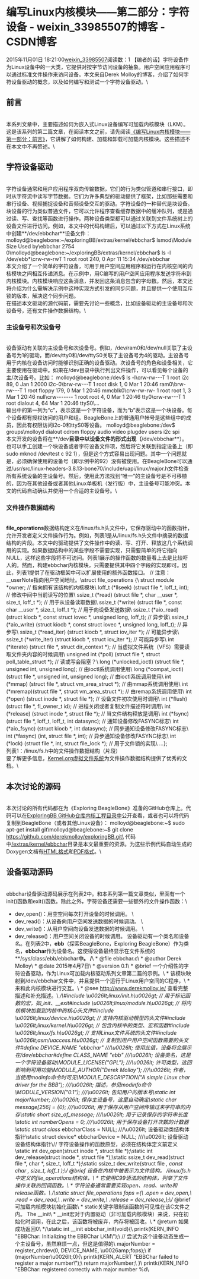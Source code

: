# 编写Linux内核模块——第二部分：字符设备 - weixin_33985507的博客 - CSDN博客
2015年11月01日 18:21:00[weixin_33985507](https://me.csdn.net/weixin_33985507)阅读数：1
【编者的话】字符设备作为Linux设备中的一大类，它提供对按字节访问设备的抽象。用户空间应用程序可以通过标准文件操作来访问设备。本文来自Derek Molloy的博客，介绍了如何字符设备驱动的概念，以及如何编写和测试一个字符设备驱动。\
## 前言
\
本系列文章中，主要描述如何为嵌入式Linux设备编写可加载内核模块（LKM）。这是该系列的第二篇文章，在阅读本文之前，请先阅读[《编写Linux内核模块——第一部分：前言》](%5C)，它讲解了如何构建、加载和卸载可加载内核模块。这些描述不在本文中不再赘述。\
## 字符设备驱动
\
字符设备通常和用户应用程序双向传输数据，它们的行为类似管道和串行接口，即时从字符流中读写字节数据。它们为许多典型的驱动提供了框架，比如那些需要和串行设备、视频捕捉设备和音频设备交互的驱动。字符设备的一种替代是块设备。块设备的行为类似普通文件，它可以允许程序查看缓存数据中的缓冲队列，或是通过读、写、查找等函数进行操作。两种设备类型都可以通过关联到文件系统树上的设备文件进行访问。例如，本文中的代码构建后，可以通过以下方式在Linux系统中创建**/dev/ebbchar**设备文件：
molloyd@beaglebone:~/exploringBB/extras/kernel/ebbchar$ lsmod\Module                  Size  Used by\ebbchar                 2754  0\molloyd@beaglebone:~/exploringBB/extras/kernel/ebbchar$ ls -l /dev/ebb*\crw-rw-rwT 1 root root 240, 0 Apr 11 15:34 /dev/ebbchar\
本文介绍了一个简单的字符设备，可用于用户空间应用程序和运行在内核空间的内核模块之间相互传递消息。在示例中，用C编写的用户空间应用程序发送字符串到内核模块。内核模块响应这条消息，并发回这条消息包含的字母数。然后，本文还将介绍为什么需解决示例中这种实现方式引发的同步问题，并且提供一个使用互斥锁的版本，解决这个同步问题。\
在描述本文驱动的源代码前，需要先讨论一些概念，比如设备驱动的主设备号和次设备号，还有文件操作数据结构。\
### 主设备号和次设备号
\
设备驱动有关联的主设备号和次设备号。例如，/dev/ram0和/dev/null关联了主设备号为1的驱动，而/dev/tty0和/dev/ttyS0关联了主设备号为4的驱动。主设备号用于内核在设备访问时能够识别正确的设备驱动。次设备号的角色和设备相关，它主要使用在驱动中。如果在/dev目录中执行列出文件操作，可以看见每个设备的主/次设备号。比如：
molloyd@beaglebone:/dev$ ls -l\crw-rw---T 1 root i2c      89,   0 Jan  1  2000 i2c-0\brw-rw---T 1 root disk      1,   0 Mar  1 20:46 ram0\brw-rw---T 1 root floppy  179,   0 Mar  1 20:46 mmcblk0\crw-rw-rw- 1 root root      1,   3 Mar  1 20:46 null\crw------- 1 root root      4,   0 Mar  1 20:46 tty0\crw-rw---T 1 root dialout   4,  64 Mar  1 20:46 ttyS0\…\
输出中的第一列为“c”，表示这是一个字符设备，而为“b”表示这是一个块设备。每个设备都有授权访问的用户和组。BeagleBone上的普通用户帐号是这些组中的成员，因此有权限访问i2c-0和ttyS0等设备。
molloyd@beaglebone:/dev$ groups\molloyd dialout cdrom floppy audio video plugdev users i2c spi\
本文开发的设备将在**/dev**目录中以设备文件的形式出现（**/dev/ebbchar**）。\
也可以手工创建一个块设备或者字符设备文件项，然后将它关联到指定设备上（即sudo mknod /dev/test c 92 1），但是这个方式容易出现问题。其中一个问题就是，必须确保使用的设备号（即示例中的92）没有被使用。在BeagleBone可以通过/usr/src/linux-headers-3.8.13-bone70/include/uapi/linux/major.h文件检查所有系统设备的主设备号。然后，使用此方法找到“唯一”的主设备号是不可移植的，因为在其他设备或者其他Linux单板机（发行版）中，主设备号可能冲突。本文的代码自动确认并使用一个合适的主设备号。\
### 文件操作数据结构
\
**file_operations**数据结构定义在/linux/fs.h头文件中，它保存驱动中的函数指针，允许开发者定义文件操作行为。例如，列表1是从/linux/fs.h头文件中摘录的数据结构的片段。本文中的驱动提供了文件操作中的读、写、打开、释放这几个系统调用的实现。如果数据结构中的某些字段不需要实现，只需要简单的将它指向NULL，这样这些字段将不可访问。列表1展示的操作函数的数量看上去是比较吓人的。然而，构建ebbchar内核模块，只需要提供其中四个字段的实现即可。因此，列表1提供了在驱动框架中可以扩展使用的额外函数接口。
 // 注意：__userNote指向用户空间地址。\struct file_operations {\   struct module *owner;                             // 指向拥有该结构的内核模块\   loff_t (*llseek) (struct file *, loff_t, int);    // 修改中间中当前读写的位置\   ssize_t (*read) (struct file *, char __user *, size_t, loff_t *);    // 用于从设备读取数据\   ssize_t (*write) (struct file *, const char __user *, size_t, loff_t *);   // 用于向设备发送数据\   ssize_t (*aio_read) (struct kiocb *, const struct iovec *, unsigned long, loff_t);  // 异步读\   ssize_t (*aio_write) (struct kiocb *, const struct iovec *, unsigned long, loff_t); // 异步写\   ssize_t (*read_iter) (struct kiocb *, struct iov_iter *);            // 可能异步读\   ssize_t (*write_iter) (struct kiocb *, struct iov_iter *);           // 可能异步写\   int (*iterate) (struct file *, struct dir_context *);                // 当虚拟文件系统（VFS）需要读取文件夹内容的时候调用\   unsigned int (*poll) (struct file *, struct poll_table_struct *);    // 读或写会阻塞？\   long (*unlocked_ioctl) (struct file *, unsigned int, unsigned long); // 由ioctl系统调用使用\   long (*compat_ioctl) (struct file *, unsigned int, unsigned long);   // 由ioctl系统调用使用\   int (*mmap) (struct file *, struct vm_area_struct *);                // 由mmap系统调用使用\   int (*mremap)(struct file *, struct vm_area_struct *);               // 由remap系统调用使用\   int (*open) (struct inode *, struct file *);             // 设备文件初次使用时调用\   int (*flush) (struct file *, fl_owner_t id);             // 进程关闭或者复制文件描述符时调用\   int (*release) (struct inode *, struct file *);          // 当文件结构释放是调用\   int (*fsync) (struct file *, loff_t, loff_t, int datasync);  // 通知设备修改FASYNC标志\   int (*aio_fsync) (struct kiocb *, int datasync);         // 同步通知设备修改FASYNC标志\   int (*fasync) (int, struct file *, int);                 // 异步通知设备修改FASYNC标志\   int (*lock) (struct file *, int, struct file_lock *);    // 用于文件锁的实现\   …\};\
列表1：/linux/fs.h中的文件操作数据结构（片段）\
要了解更多信息，[Kernel.org虚拟文件系统](%5C)为文件操作数据结构提供了优秀的文档。\
## 本次讨论的源码
\
本次讨论的所有代码都在为《Exploring BeagleBone》准备的GitHub仓库上。代码可以在[ExploringBB GitHub仓库内核工程目录中](%5C)公开查看，或者也可以将代码复制到BeagleBone（或者其他Linux设备）：
molloyd@beaglebone:~$ sudo apt-get install git\molloyd@beaglebone:~$ git clone https://github.com/derekmolloy/exploringBB.git\
代码中[/extras/kernel/ebbchar](%5C)目录是本文最重要的资源。为这些示例代码自动生成的Doxygen文档有[HTML格式](%5C)和[PDF格式](%5C)。\
## 设备驱动源码
\
ebbchar设备驱动源码展示在列表2中。和本系列第一篇文章类似，里面有一个init()函数和exit()函数。除此之外，字符设备还需要一些额外的文件操作函数：\
- dev_open()：用空空间每次打开设备的时候调用。 \
- dev_read()：从设备向用户空间发送数据的时候调动。 \
- dev_write()：从用户空间向设备发送数据的时候调用。 \
- dev_release()：用户空间关闭设备的时候调用。
设备驱动有一个类名和设备名。在列表2中，**ebb**（探索BeagleBone，Exploring BeagleBone）作为类名，**ebbchar**作为设备名。这使得设备最终显示在文件系统的**/sys/class/ebb/ebbchar**中。
/**\ * @file   ebbchar.c\ * @author Derek Molloy\ * @date   2015年4月7日\ * @version 0.1\ * @brief   一个介绍性的字符设备驱动，作为Linux可加载内核驱动系列文章第二篇的示例。\ * 该模块映射到/dev/ebbchar文件中，并且提供一个运行于Linux用户空间的C程序，\ * 来和此内核模块进行交互。\ * @see http://www.derekmolloy.ie/ 查看完整描述和补充描述。\ */\\#include \u0026lt;linux/init.h\u0026gt;           // 用于标记函数的宏，如_init、__exit\#include \u0026lt;linux/module.h\u0026gt;         // 将内核模块加载到内核中的核心头文件\#include \u0026lt;linux/device.h\u0026gt;         // 支持内核驱动模型的头文件\#include \u0026lt;linux/kernel.h\u0026gt;         // 包含内核中的类型、宏和函数\#include \u0026lt;linux/fs.h\u0026gt;             // 支持Linux文件系统的头文件\#include \u0026lt;asm/uaccess.h\u0026gt;          // 复制到用户用户空间函数需要的头文件\#define  DEVICE_NAME \"ebbchar\"    ///\u0026lt; 使用此值，设备将会展示在/dev/ebbchar\#define  CLASS_NAME  \"ebb\"        ///\u0026lt; 设备类名，这是一个字符设备驱动\\MODULE_LICENSE(\"GPL\");            ///\u0026lt; 许可类型，这回影响到可用功能\MODULE_AUTHOR(\"Derek Molloy\");    ///\u0026lt; 作者，当使用modinfo命令时可见\MODULE_DESCRIPTION(\"A simple Linux char driver for the BBB\");  ///\u0026lt; 描述，参见modinfo命令\MODULE_VERSION(\"0.1\");            ///\u0026lt; 告知用户的版本号\\static int    majorNumber;                  ///\u0026lt; 保存主设备号，这里自动确定\static char   message[256] = {0};           ///\u0026lt; 用于保存从用户空间传输过来字符串的内存\static short  size_of_message;              ///\u0026lt; 用于记录保存的字符串长度\static int    numberOpens = 0;              ///\u0026lt; 用于保存设备打开次数的计数器\static struct class*  ebbcharClass  = NULL; ///\u0026lt; 设备驱动类结构体指针\static struct device* ebbcharDevice = NULL; ///\u0026lt; 设备驱动设备结构体指针\\// 字符设备操作的函数原型，必须在结构体定义前定义\static int     dev_open(struct inode *, struct file *);\static int     dev_release(struct inode *, struct file *);\static ssize_t dev_read(struct file *, char *, size_t, loff_t *);\static ssize_t dev_write(struct file *, const char *, size_t, loff_t *);\\/** @brief 设备在内核中被表示为文件结构。 /linux/fs.h中定义的file_operations结构体，\ * 它使用C99语法的结构体，列举了文件操作关联的回调函数。\ * 字符设备通常需要实现open、read、write和release函数。\ */\static struct file_operations fops =\{\   .open = dev_open,\   .read = dev_read,\   .write = dev_write,\   .release = dev_release,\};\\/** @brief 可加载内核模块初始化函数\ *  static关键字限制该函数的可见性在该C文件之内。 The __init\ *  __init宏对于内置驱动（非可加载内核模块）来说，只在初始化时调用，在此之后，该函数将被废弃，内存将被回收。\ *  @return 如果成功返回0\ */\static int __init ebbchar_init(void){\   printk(KERN_INFO \"EBBChar: Initializing the EBBChar LKM\\");\\   // 尝试为这个设备动态生成一个主设备号，虽然麻烦一点，但这是值得的\   majorNumber = register_chrdev(0, DEVICE_NAME, \u0026amp;fops);\   if (majorNumber\u0026lt;0){\      printk(KERN_ALERT \"EBBChar failed to register a major number\\");\      return majorNumber;\   }\   printk(KERN_INFO \"EBBChar: registered correctly with major number %d\\
